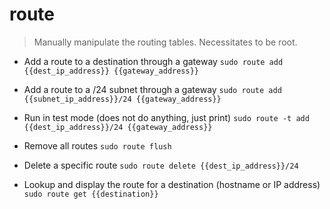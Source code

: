 # route
> Manually manipulate the routing tables.
> Necessitates to be root.

- Add a route to a destination through a gateway
`sudo route add {{dest_ip_address}} {{gateway_address}}`

- Add a route to a /24 subnet through a gateway
`sudo route add {{subnet_ip_address}}/24 {{gateway_address}}`

- Run in test mode (does not do anything, just print)
`sudo route -t add {{dest_ip_address}}/24 {{gateway_address}}`

- Remove all routes
`sudo route flush`

- Delete a specific route
`sudo route delete {{dest_ip_address}}/24`

- Lookup and display the route for a destination (hostname or IP address)
`sudo route get {{destination}}`
